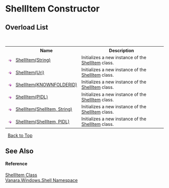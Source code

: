 # ShellItem Constructor 
 


## Overload List
&nbsp;<table><tr><th></th><th>Name</th><th>Description</th></tr><tr><td>![Public method](media/pubmethod.gif "Public method")</td><td><a href="f1724838-b6b9-95fd-1233-4c4faa060993">ShellItem(String)</a></td><td>
Initializes a new instance of the <a href="5c5b3136-e459-f05f-b518-8ce7de68d0ca">ShellItem</a> class.</td></tr><tr><td>![Public method](media/pubmethod.gif "Public method")</td><td><a href="1323808c-c76e-a012-e77c-3e69da07587d">ShellItem(Uri)</a></td><td>
Initializes a new instance of the <a href="5c5b3136-e459-f05f-b518-8ce7de68d0ca">ShellItem</a> class.</td></tr><tr><td>![Public method](media/pubmethod.gif "Public method")</td><td><a href="48c10a42-dfba-e988-b36f-810e48244455">ShellItem(KNOWNFOLDERID)</a></td><td>
Initializes a new instance of the <a href="5c5b3136-e459-f05f-b518-8ce7de68d0ca">ShellItem</a> class.</td></tr><tr><td>![Public method](media/pubmethod.gif "Public method")</td><td><a href="8f14790f-1334-ab71-d99d-58d7048b236a">ShellItem(PIDL)</a></td><td>
Initializes a new instance of the <a href="5c5b3136-e459-f05f-b518-8ce7de68d0ca">ShellItem</a> class.</td></tr><tr><td>![Public method](media/pubmethod.gif "Public method")</td><td><a href="088eb03a-20e6-5153-3417-658502dabfe4">ShellItem(ShellItem, String)</a></td><td>
Initializes a new instance of the <a href="5c5b3136-e459-f05f-b518-8ce7de68d0ca">ShellItem</a> class.</td></tr><tr><td>![Public method](media/pubmethod.gif "Public method")</td><td><a href="a67e32a4-22eb-6e9a-1690-0ebfd3a9554b">ShellItem(ShellItem, PIDL)</a></td><td>
Initializes a new instance of the <a href="5c5b3136-e459-f05f-b518-8ce7de68d0ca">ShellItem</a> class.</td></tr></table>&nbsp;
<a href="#shellitem-constructor">Back to Top</a>

## See Also


#### Reference
<a href="5c5b3136-e459-f05f-b518-8ce7de68d0ca">ShellItem Class</a><br /><a href="be182789-447d-1423-b31f-7fd1f1f04ab2">Vanara.Windows.Shell Namespace</a><br />